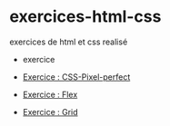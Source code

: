 # exercices-html-css

exercices de html et css realisé

* exercice

- <a href="https://hugoemanuellc.github.io/exercices-html-css/CSS-Pixel-perfect">Exercice : CSS-Pixel-perfect</a>

- <a href="https://hugoemanuellc.github.io/exercices-html-css/Flex-exercise">Exercice : Flex</a>

- <a href="https://hugoemanuellc.github.io/exercices-html-css/GRID-exercise">Exercice : Grid</a>